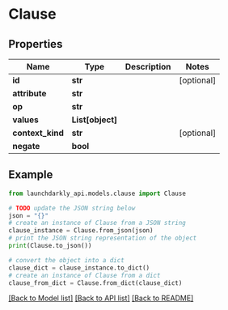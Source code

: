 # Clause


## Properties

Name | Type | Description | Notes
------------ | ------------- | ------------- | -------------
**id** | **str** |  | [optional] 
**attribute** | **str** |  | 
**op** | **str** |  | 
**values** | **List[object]** |  | 
**context_kind** | **str** |  | [optional] 
**negate** | **bool** |  | 

## Example

```python
from launchdarkly_api.models.clause import Clause

# TODO update the JSON string below
json = "{}"
# create an instance of Clause from a JSON string
clause_instance = Clause.from_json(json)
# print the JSON string representation of the object
print(Clause.to_json())

# convert the object into a dict
clause_dict = clause_instance.to_dict()
# create an instance of Clause from a dict
clause_from_dict = Clause.from_dict(clause_dict)
```
[[Back to Model list]](../README.md#documentation-for-models) [[Back to API list]](../README.md#documentation-for-api-endpoints) [[Back to README]](../README.md)


